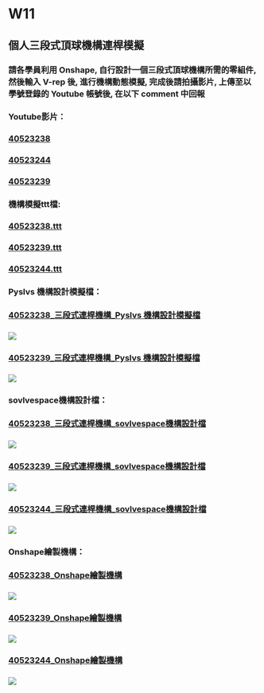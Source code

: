 # W11

## 個人三段式頂球機構連桿模擬

### 請各學員利用 Onshape, 自行設計一個三段式頂球機構所需的零組件, 然後輸入 V-rep 後, 進行機構動態模擬, 完成後請拍攝影片, 上傳至以學號登錄的 Youtube 帳號後, 在以下 comment 中回報

### Youtube影片：

### [40523238](https://www.youtube.com/watch?v=zuALpYC78xQ)

### [40523244](https://www.youtube.com/watch?v=Bxd3dr4ZBbM&feature=youtu.be)

### [40523239](https://www.youtube.com/watch?v=AF799LUy1jc&feature=youtu.be)

### 機構模擬ttt檔:

### [40523238.ttt](https://github.com/s40523238/cd2018/blob/master/40523238.ttt)

### [40523239.ttt](https://github.com/s40523239/cd_2018-team11/blob/master/40523239.ttt)

### [40523244.ttt](https://github.com/s40523244/cd2018/blob/gh-pages/40523244.ttt)

### Pyslvs 機構設計模擬檔：

### [40523238\_三段式連桿機構\_Pyslvs 機構設計模擬檔](https://github.com/s40523238/cd2018/blob/master/40523238.pyslvs)

### ![](/assets/1529407308937.jpg)

### [    40523239\_三段式連桿機構\_Pyslvs 機構設計模擬檔](https://github.com/s40523239/cd_2018-team11/blob/master/40523239_W11.pyslvs)

### ![](/assets/W11_pyslvs.jpg)

### sovlvespace機構設計檔：

### [40523238\_三段式連桿機構\_sovlvespace機構設計檔](https://github.com/s40523238/cd2018/blob/master/40523238.slvs)

### ![](/assets/1529407528063.jpg)

### [    40523239\_三段式連桿機構\_sovlvespace機構設計檔](https://github.com/s40523239/cd_2018-team11/blob/master/40523239_W11.slvs)

### ![](/assets/W11_slvs.jpg)

### [40523244\_三段式連桿機構\_sovlvespace機構設計檔](https://github.com/s40523244/cd2018/blob/gh-pages/40523244.slvs)

### ![](/assets/1529414214163.jpg)

### Onshape繪製機構：

### [40523238\_Onshape繪製機構](https://cad.onshape.com/documents/2e8c3210af4a65b289e3e02f/w/00e13fb0aa071a52ee5ffa70/e/f83ddd346bd06e3c31e3e9ad)

### ![](/assets/1529407619994.jpg)

### [ 40523239\_Onshape繪製機構](https://cad.onshape.com/documents/f0241464a59149da22babe31/w/89254408a359073048546e37/e/216443df54f585c30ccf3dd2)

### ![](/assets/W11_Onshape.jpg)

### [40523244\_Onshape繪製機構](https://cad.onshape.com/documents/4f685dbf31fdf1879a0bd06c/w/85791904390bd027339cac09/e/02a88b82e285b1d10b450d68)

### ![](/assets/1529415003888.jpg)



